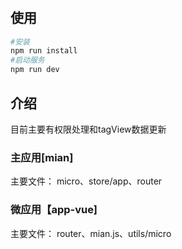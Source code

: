 #

## 使用
```bash
#安装
npm run install
#启动服务
npm run dev
```

## 介绍
目前主要有权限处理和tagView数据更新
### 主应用[mian]
主要文件：
micro、store/app、router


### 微应用【app-vue]
主要文件：
router、mian.js、utils/micro
